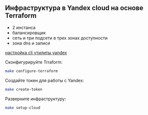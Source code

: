 ## Инфраструктура в Yandex cloud на основе Terraform

 - 2 инстанса
 - балансировщик
 - сеть и три подсети в трех зонах доступности
 - зона dns и записи

[настройка cli утилиты yandex](https://cloud.yandex.ru/docs/cli/quickstart)

Сконфигурируйте Trraform:

```bash
make configure-terraform
```

Создайте токен для работы с Yandex:

```bash
make create-token
```

Разверните инфраструктуру:

```bash
make setup-cloud
```
